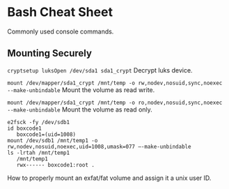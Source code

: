 # Bash Cheat Sheet
Commonly used console commands.

## Mounting Securely
```cryptsetup luksOpen /dev/sda1 sda1_crypt```
Decrypt luks device.

```mount /dev/mapper/sda1_crypt /mnt/temp -o rw,nodev,nosuid,sync,noexec --make-unbindable```
Mount the volume as read write.

```mount /dev/mapper/sda1_crypt /mnt/temp -o ro,nodev,nosuid,sync,noexec --make-unbindable```
Mount the volume as read only.

```
e2fsck -fy /dev/sdb1
id boxcode1
   boxcode1=(uid=1008)
mount /dev/sdb1 /mnt/temp1 -o rw,nodev,nosuid,noexec,uid=1008,umask=077 –-make-unbindable
ls -lrtah /mnt/temp1
   /mnt/temp1
   rwx------ boxcode1:root .
```
How to properly mount an exfat/fat volume and assign it a unix user ID.




